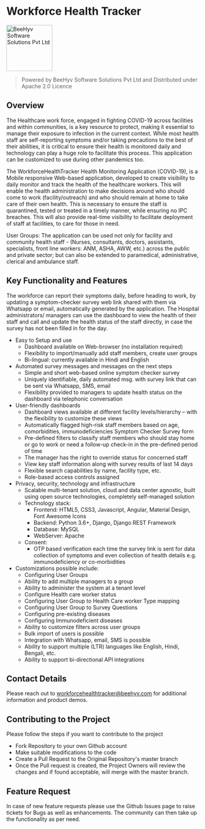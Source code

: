 # Workforce Health Tracker
<a href="https://www.beehyv.com" target="_blank"><img src="https://www.beehyv.com/wp-content/uploads/2020/02/Beehyv-Logo-01.svg" width="120" alt="BeeHyv Software Solutions Pvt Ltd"/></a>
> Powered by BeeHyv Software Solutions Pvt Ltd and Distributed under Apache 2.0 Licence

## Overview
The Healthcare work force, engaged in fighting COVID-19 across facilities and within communities, is a key resource to protect, making it essential to manage their exposure to infection in the current context. While most health staff are self-reporting symptoms and/or taking precautions to the best of their abilities, it is critical to ensure their health is monitored daily and technology can play a huge role to facilitate this process. This application can be customized to use during other pandemics too.

The WorkforceHealthTracker Health Monitoring Application (COVID-19), is a Mobile responsive Web-based application, developed to create visibility to daily monitor and track the health of the healthcare workers. This will enable the health administration to make decisions around who should come to work (facility/outreach) and who should remain at home to take care of their own health. This is necessary to ensure the staff is quarantined, tested or treated in a timely manner, while ensuring no IPC breaches. This will also provide real-time visibility to facilitate deployment of staff at facilities, to care for those in need. 

User Groups: The application can be used not only for facility and community health staff - (Nurses, consultants, doctors, assistants, specialists, front line workers: ANM, ASHA, AWW, etc.) across the public and private sector; but can also be extended to paramedical, administrative, clerical and ambulance staff.
## Key Functionality and Features
The workforce can report their symptoms daily, before heading to work, by updating a symptom-checker survey web link shared with them via Whatsapp or email, automatically generated by the application. The Hospital administrators/ managers can use the dashboard to view the health of their staff and call and update the health status of the staff directly, in case the survey has not been filled in for the day.

 - Easy to Setup and use
	* Dashboard available on Web-browser (no installation required)
	* Flexibility to import/manually add staff members, create user groups
	* Bi-lingual: currently available in Hindi and English 
 - Automated survey messages and messages on the next steps
	* Simple and short web-based online symptom checker survey
	* Uniquely identifiable, daily automated msg. with survey link that can be sent via Whatsapp, SMS, email
	* Flexibility provided to managers to update health status on the dashboard via telephonic conversation
 - User-friendly dashboards
	* Dashboard views available at different facility levels/hierarchy – with the flexibility to customize these views 
	* Automatically flagged high-risk staff members based on age, comorbidities, immunodeficiencies Symptom Checker Survey form 
	* Pre-defined filters to classify staff members who should stay home or go to work or need a follow-up check-in in the pre-defined period of time 
	* The manager has the right to override status for concerned staff
	* View key staff information along with survey results of last 14 days
	* Flexible search capabilities by name, facility type, etc. 
	* Role-based access controls assigned
 - Privacy, security, technology and infrastructure
	* Scalable multi-tenant solution, cloud and data center agnostic, built using open source technologies, completely self-managed solution
	* Technology stack:
		* Frontend: HTML5, CSS3, Javascript, Angular, Material Design, Font Awesome Icons
		* Backend: Python 3.6+, Django, Django REST Framework
		* Database: MySQL
		* WebServer: Apache
	* Consent:
		*  OTP based verification each time the survey link is sent for data collection of symptoms and even collection of health details e.g. immunodeficiency or co-morbidities
 - Customizations possible include:
	* Configuring User Groups
	* Ability to add multiple managers to a group
	* Ability to administer the system at a tenant level
	* Configure Health care worker status 
	*  Configuring User Group to Health Care worker Type mapping 
	* Configuring User Group to Survey Questions 
	* Configuring pre-existing diseases
	* Configuring Immunodeficient diseases 
	* Ability to customize filters across user groups 
	* Bulk import of users is possible
	* Integration with Whatsapp, email, SMS is possible
	*  Ability to support multiple (LTR) languages like English, Hindi, Bengali, etc. 
	*  Ability to support bi-directional API integrations
 ## Contact Details
Please reach out to <a href="mailto:workforcehealthtracker@beehyv.com">workforcehealthtracker@beehyv.com</a> for additional information and product demos.
## Contributing to the Project
Please follow the steps if you want to contribute to the project
* Fork Repository to your own Github account
* Make suitable modifications to the code
* Create a Pull Request to the Original Repository's master branch
* Once the Pull request is created, the Project Owners will review the changes and if found acceptable, will merge with the master branch.
## Feature Request
In case of new feature requests please use the Github Issues page to raise tickets for Bugs as well as enhancements. The community can then take up the functionality as per need.